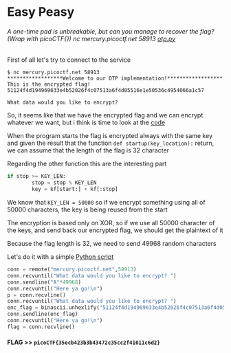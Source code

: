 # Easy Peasy

###### A one-time pad is unbreakable, but can you manage to recover the flag? (Wrap with picoCTF{}) nc mercury.picoctf.net 58913 [otp.py](otp.py)

First of all let's try to connect to the service 

```console
$ nc mercury.picoctf.net 58913
******************Welcome to our OTP implementation!******************
This is the encrypted flag!
51124f4d194969633e4b52026f4c07513a6f4d05516e1e50536c4954066a1c57

What data would you like to encrypt?
```

So, it seems like that we have the encrypted flag and we can encrypt whatever we want, but i think is time to look at the [code](otp.py)

When the program starts the flag is encrypted always with the same key and given the result that the function `def startup(key_location):` return, we can assume that the length of the flag is 32 character 

Regarding the other function this are the interesting part

```python
if stop >= KEY_LEN:
		stop = stop % KEY_LEN
		key = kf[start:] + kf[:stop]
```

We know that `KEY_LEN = 50000` so if we encrypt something using all of 50000 characters, the key is being reused from the start

The encryption is based only on XOR, so if we use all 50000 character of the keys, and send back our encrypted flag, we should get the plaintext of it

Because the flag length is 32, we need to send 49968 random characters

Let's do it with a simple [Python script](EasyPeasy.py)

```python
conn = remote("mercury.picoctf.net",58913)
conn.recvuntil("What data would you like to encrypt? ")
conn.sendline("A"*49968)
conn.recvuntil("Here ya go!\n")
p = conn.recvline()
conn.recvuntil("What data would you like to encrypt? ")
enc_flag = binascii.unhexlify("51124f4d194969633e4b52026f4c07513a6f4d05516e1e50536c4954066a1c57")
conn.sendline(enc_flag)
conn.recvuntil("Here ya go!\n")
flag = conn.recvline()
```
#### **FLAG >>** `picoCTF{35ecb423b3b43472c35cc2f41011c6d2}`
